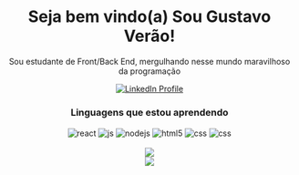 <h1 align="center"> Seja bem vindo(a) Sou Gustavo Verão! </h1>
<p align="center"> Sou estudante de Front/Back End, mergulhando nesse mundo maravilhoso da programação </p>

<div align="center">
  <a href="https://www.linkedin.com/in/gugaverao/" target="_blank">
    <img src="https://img.shields.io/badge/LinkedIn-0077B5?style=for-the-badge&logo=linkedin&logoColor=white" alt="LinkedIn Profile" />
  </a>
</div>
<div align='center' style="display: inline_block">
<h3>Linguagens que estou aprendendo</h3>
  <img align="center" alt="react" src="https://img.shields.io/badge/React-20232A?style=for-the-badge&logo=react&logoColor=61DAFB" />
  <img align="center" alt="js" src="https://img.shields.io/badge/JavaScript-F7DF1E?style=for-the-badge&logo=javascript&logoColor=black" />
  <img align="center" alt="nodejs" src="https://img.shields.io/badge/Node.js-43853D?style=for-the-badge&logo=node.js&logoColor=white" />
  <img align="center" alt="html5" src="https://img.shields.io/badge/HTML5-E34F26?style=for-the-badge&logo=html5&logoColor=white" />
  <img align="center" alt="css" src="https://img.shields.io/badge/CSS3-1572B6?style=for-the-badge&logo=css3&logoColor=white" />
  <img align="center" alt="css" src="https://shields.io/badge/MySQL-blue?logo=mysql&style=for-the-badge&logoColor=white&labelColor=blue" />

</div><br/>

<div align='center'>
<img src='https://github-readme-stats.vercel.app/api?username=deverao&count_private=true&include_all_commits=true&show_icons=true&theme=dracula&hide_border=false&show_owner=true'/><br/>
<img src="https://github-readme-stats.vercel.app/api/top-langs/?username=deverao&theme=dracula&hide_border=false&&layout=compact"/>
</div>
